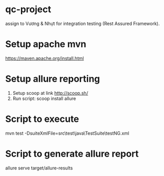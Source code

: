 # qc-project

assign to Vương & Nhựt for integration testing (Rest Assured Framework).

# Setup apache mvn

https://maven.apache.org/install.html

# Setup allure reporting

1. Setup scoop at link http://scoop.sh/
2. Run script: scoop install allure

# Script to execute

mvn test -DsuiteXmlFile=src\test\java\TestSuite\testNG.xml

# Script to generate allure report

allure serve target/allure-results
